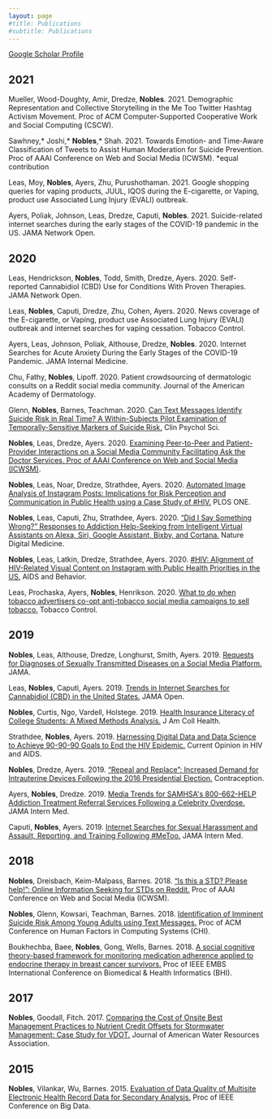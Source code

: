 ```yaml
---
layout: page
#title: Publications
#subtitle: Publications
---
```


[Google Scholar Profile](https://scholar.google.com/citations?user=Z3D7SpoAAAAJ&hl=en)

## 2021

Mueller, Wood-Doughty, Amir, Dredze, **Nobles**. 2021. Demographic Representation and Collective Storytelling in the Me Too Twitter Hashtag Activism Movement. Proc of ACM Computer-Supported Cooperative Work and Social Computing (CSCW). 

Sawhney,* Joshi,* **Nobles**,* Shah. 2021. Towards Emotion- and Time-Aware Classification of Tweets to Assist Human Moderation for Suicide Prevention. Proc of AAAI Conference on Web and Social Media (ICWSM). *equal contribution

Leas, Moy, **Nobles**, Ayers, Zhu, Purushothaman. 2021. Google shopping queries for vaping products, JUUL, IQOS during the E-cigarette, or Vaping, product use Associated Lung Injury (EVALI) outbreak. 

Ayers, Poliak, Johnson, Leas, Dredze, Caputi, **Nobles**. 2021. Suicide-related internet searches during the early stages of the COVID-19 pandemic in the US. JAMA Network Open. 

## 2020
Leas, Hendrickson, **Nobles**, Todd, Smith, Dredze, Ayers. 2020. Self-reported Cannabidiol (CBD) Use for Conditions With Proven Therapies. JAMA Network Open.

Leas, **Nobles**, Caputi, Dredze, Zhu, Cohen, Ayers. 2020. News coverage of the E-cigarette, or Vaping, product use Associated Lung Injury (EVALI) outbreak and internet searches for vaping cessation. Tobacco Control.

Ayers, Leas, Johnson, Poliak, Althouse, Dredze, **Nobles**. 2020. Internet Searches for Acute Anxiety During the Early Stages of the COVID-19 Pandemic. JAMA Internal Medicine.

Chu, Fathy, **Nobles**, Lipoff. 2020. Patient crowdsourcing of dermatologic consults on a Reddit social media community. Journal of the American Academy of Dermatology.

Glenn, **Nobles**, Barnes, Teachman. 2020. [Can Text Messages Identify Suicide Risk in Real Time? A Within-Subjects Pilot Examination of Temporally-Sensitive Markers of Suicide Risk.](https://journals.sagepub.com/doi/abs/10.1177/2167702620906146?journalCode=cpxa) Clin Psychol Sci.

**Nobles**, Leas, Dredze, Ayers. 2020. [Examining Peer-to-Peer and Patient-Provider Interactions on a Social Media Community Facilitating Ask the Doctor Services. Proc of AAAI Conference on Web and Social Media (ICWSM)](https://ojs.aaai.org//index.php/ICWSM/article/view/7315).

**Nobles**, Leas, Noar, Dredze, Strathdee, Ayers. 2020. [Automated Image Analysis of Instagram Posts: Implications for Risk Perception and Communication in Public Health using a Case Study of #HIV.](https://journals.plos.org/plosone/article?id=10.1371/journal.pone.0231155) PLOS ONE.

**Nobles**, Leas, Caputi, Zhu, Strathdee, Ayers. 2020. [“Did I Say Something Wrong?” Responses to Addiction Help-Seeking from Intelligent Virtual Assistants on Alexa, Siri, Google Assistant, Bixby, and Cortana.](https://www.nature.com/articles/s41746-019-0215-9) Nature Digital Medicine.

**Nobles**, Leas, Latkin, Dredze, Strathdee, Ayers. 2020. [#HIV: Alignment of HIV-Related Visual Content on Instagram with Public Health Priorities in the US.](https://link.springer.com/article/10.1007/s10461-019-02765-5) AIDS and Behavior.

Leas, Prochaska, Ayers, **Nobles**, Henrikson. 2020. [What to do when tobacco advertisers co-opt anti-tobacco social media campaigns to sell tobacco.](https://tobaccocontrol.bmj.com/content/early/2019/06/27/tobaccocontrol-2019-054993) Tobacco Control.

## 2019
**Nobles**, Leas, Althouse, Dredze, Longhurst, Smith, Ayers. 2019. [Requests for Diagnoses of Sexually Transmitted Diseases on a Social Media Platform.](https://jamanetwork.com/journals/jama/fullarticle/2753884) JAMA.

Leas, **Nobles**, Caputi, Ayers. 2019. [Trends in Internet Searches for Cannabidiol (CBD) in the United States.](https://jamanetwork.com/journals/jamanetworkopen/fullarticle/2753393) JAMA Open.

**Nobles**, Curtis, Ngo, Vardell, Holstege. 2019. [Health Insurance Literacy of College Students: A Mixed Methods Analysis.](https://www.tandfonline.com/doi/abs/10.1080/07448481.2018.1486844) J Am Coll Health.

Strathdee, **Nobles**, Ayers. 2019. [Harnessing Digital Data and Data Science to Achieve 90-90-90 Goals to End the HIV Epidemic.](https://journals.lww.com/co-hivandaids/Citation/2019/11000/Harnessing_digital_data_and_data_science_to.8.aspx) Current Opinion in HIV and AIDS. 

**Nobles**, Dredze, Ayers. 2019. [“Repeal and Replace”: Increased Demand for Intrauterine Devices Following the 2016 Presidential Election.](https://www.sciencedirect.com/science/article/abs/pii/S0010782418304852) Contraception.

Ayers, **Nobles**, Dredze. 2019. [Media Trends for SAMHSA's 800-662-HELP Addiction Treatment Referral Services Following a Celebrity Overdose.](https://jamanetwork.com/journals/jamainternalmedicine/article-abstract/2720125) JAMA Intern Med.

Caputi, **Nobles**, Ayers. 2019. [Internet Searches for Sexual Harassment and Assault, Reporting, and Training Following #MeToo.](https://jamanetwork.com/journals/jamainternalmedicine/article-abstract/2719193) JAMA Intern Med.

## 2018
**Nobles**, Dreisbach, Keim-Malpass, Barnes. 2018. [“Is this a STD? Please help!”: Online Information Seeking for STDs on Reddit.](https://www.ncbi.nlm.nih.gov/pmc/articles/PMC6460917/) Proc of AAAI Conference on Web and Social Media (ICWSM).

**Nobles**, Glenn, Kowsari, Teachman, Barnes. 2018. [Identification of Imminent Suicide Risk Among Young Adults using Text Messages.](https://dl.acm.org/citation.cfm?id=3173987) Proc of ACM Conference on Human Factors in Computing Systems (CHI).

Boukhechba, Baee, **Nobles**, Gong, Wells, Barnes. 2018. [A social cognitive theory-based framework for monitoring medication adherence applied to endocrine therapy in breast cancer survivors.](https://ieeexplore.ieee.org/document/8333422) Proc of IEEE EMBS International Conference on Biomedical & Health Informatics (BHI).

## 2017
**Nobles**, Goodall, Fitch. 2017. [Comparing the Cost of Onsite Best Management Practices to Nutrient Credit Offsets for Stormwater Management: Case Study for VDOT.](https://onlinelibrary.wiley.com/doi/abs/10.1111/1752-1688.12487) Journal of American Water Resources Association.

## 2015
**Nobles**, Vilankar, Wu, Barnes. 2015. [Evaluation of Data Quality of Multisite Electronic Health Record Data for Secondary Analysis.](https://ieeexplore.ieee.org/document/7364060) Proc of IEEE Conference on Big Data.
